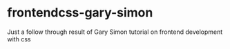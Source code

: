 # frontendcss-gary-simon
Just a follow through result of Gary Simon tutorial on frontend development with css
